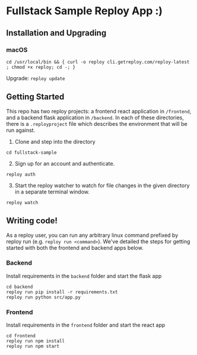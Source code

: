 # Fullstack Sample Reploy App :) 

## Installation and Upgrading

### macOS

```
cd /usr/local/bin && { curl -o reploy cli.getreploy.com/reploy-latest ; chmod +x reploy; cd -; }
```

Upgrade:
`reploy update`

## Getting Started

This repo has two reploy projects: a frontend react application in `/frontend`, and a backend flask application in `/backend`. In each of these directories, there is a `.reployproject` file which describes the environment that will be run against.

1. Clone and step into the directory
```
cd fullstack-sample
```
2. Sign up for an account and authenticate.
```
reploy auth
```
3. Start the reploy watcher to watch for file changes in the given directory in a separate terminal window.
```
reploy watch
```

## Writing code!

As a reploy user, you can run any arbitrary linux command prefixed by reploy run (e.g. `reploy run <command>`). We've detailed the steps for getting started with both the frontend and backend apps below.

### Backend

Install requirements in the `backend` folder and start the flask app
```
cd backend
reploy run pip install -r requirements.txt
reploy run python src/app.py
```

### Frontend

Install requirements in the `frontend` folder and start the react app
```
cd frontend
reploy run npm install
reploy run npm start
```
